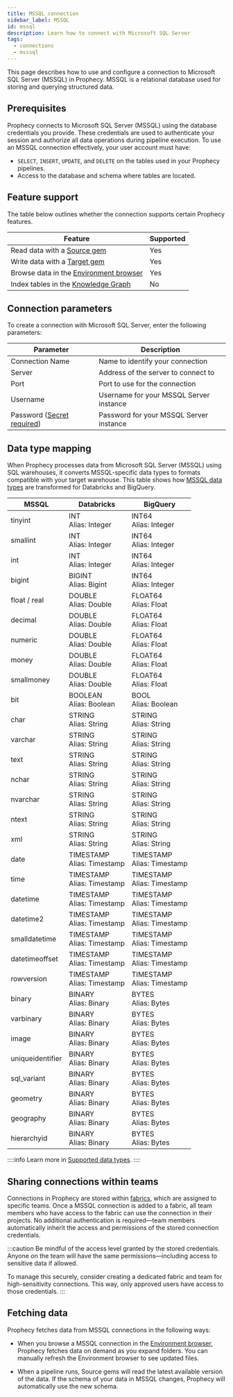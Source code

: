 ```yaml
---
title: MSSQL connection
sidebar_label: MSSQL
id: mssql
description: Learn how to connect with Microsoft SQL Server
tags:
  - connections
  - msssql
---
```


This page describes how to use and configure a connection to Microsoft SQL Server (MSSQL) in Prophecy. MSSQL is a relational database used for storing and querying structured data.

## Prerequisites

Prophecy connects to Microsoft SQL Server (MSSQL) using the database credentials you provide. These credentials are used to authenticate your session and authorize all data operations during pipeline execution. To use an MSSQL connection effectively, your user account must have:

- `SELECT`, `INSERT`, `UPDATE`, and `DELETE` on the tables used in your Prophecy pipelines.
- Access to the database and schema where tables are located.

## Feature support

The table below outlines whether the connection supports certain Prophecy features.

| Feature                                                                    | Supported |
| -------------------------------------------------------------------------- | --------- |
| Read data with a [Source gem](/analysts/mssql)                             | Yes       |
| Write data with a [Target gem](/analysts/mssql)                            | Yes       |
| Browse data in the [Environment browser](/analysts/project-editor#sidebar) | Yes       |
| Index tables in the [Knowledge Graph](/knowledge-graph)                    | No        |

## Connection parameters

To create a connection with Microsoft SQL Server, enter the following parameters:

| Parameter                                                            | Description                             |
| -------------------------------------------------------------------- | --------------------------------------- |
| Connection Name                                                      | Name to identify your connection        |
| Server                                                               | Address of the server to connect to     |
| Port                                                                 | Port to use for the connection          |
| Username                                                             | Username for your MSSQL Server instance |
| Password ([Secret required](docs/administration/secrets/secrets.md)) | Password for your MSSQL Server instance |

## Data type mapping

When Prophecy processes data from Microsoft SQL Server (MSSQL) using SQL warehouses, it converts MSSQL-specific data types to formats compatible with your target warehouse. This table shows how [MSSQL data types](https://learn.microsoft.com/en-us/sql/t-sql/data-types/data-types-transact-sql?view=sql-server-ver17) are transformed for Databricks and BigQuery.

| MSSQL            | Databricks                     | BigQuery                       |
| ---------------- | ------------------------------ | ------------------------------ |
| tinyint          | INT<br/>Alias: Integer         | INT64<br/>Alias: Integer       |
| smallint         | INT<br/>Alias: Integer         | INT64<br/>Alias: Integer       |
| int              | INT<br/>Alias: Integer         | INT64<br/>Alias: Integer       |
| bigint           | BIGINT<br/>Alias: Bigint       | INT64<br/>Alias: Integer       |
| float / real     | DOUBLE<br/>Alias: Double       | FLOAT64<br/>Alias: Float       |
| decimal          | DOUBLE<br/>Alias: Double       | FLOAT64<br/>Alias: Float       |
| numeric          | DOUBLE<br/>Alias: Double       | FLOAT64<br/>Alias: Float       |
| money            | DOUBLE<br/>Alias: Double       | FLOAT64<br/>Alias: Float       |
| smallmoney       | DOUBLE<br/>Alias: Double       | FLOAT64<br/>Alias: Float       |
| bit              | BOOLEAN<br/>Alias: Boolean     | BOOL<br/>Alias: Boolean        |
| char             | STRING<br/>Alias: String       | STRING<br/>Alias: String       |
| varchar          | STRING<br/>Alias: String       | STRING<br/>Alias: String       |
| text             | STRING<br/>Alias: String       | STRING<br/>Alias: String       |
| nchar            | STRING<br/>Alias: String       | STRING<br/>Alias: String       |
| nvarchar         | STRING<br/>Alias: String       | STRING<br/>Alias: String       |
| ntext            | STRING<br/>Alias: String       | STRING<br/>Alias: String       |
| xml              | STRING<br/>Alias: String       | STRING<br/>Alias: String       |
| date             | TIMESTAMP<br/>Alias: Timestamp | TIMESTAMP<br/>Alias: Timestamp |
| time             | TIMESTAMP<br/>Alias: Timestamp | TIMESTAMP<br/>Alias: Timestamp |
| datetime         | TIMESTAMP<br/>Alias: Timestamp | TIMESTAMP<br/>Alias: Timestamp |
| datetime2        | TIMESTAMP<br/>Alias: Timestamp | TIMESTAMP<br/>Alias: Timestamp |
| smalldatetime    | TIMESTAMP<br/>Alias: Timestamp | TIMESTAMP<br/>Alias: Timestamp |
| datetimeoffset   | TIMESTAMP<br/>Alias: Timestamp | TIMESTAMP<br/>Alias: Timestamp |
| rowversion       | TIMESTAMP<br/>Alias: Timestamp | TIMESTAMP<br/>Alias: Timestamp |
| binary           | BINARY<br/>Alias: Binary       | BYTES<br/>Alias: Bytes         |
| varbinary        | BINARY<br/>Alias: Binary       | BYTES<br/>Alias: Bytes         |
| image            | BINARY<br/>Alias: Binary       | BYTES<br/>Alias: Bytes         |
| uniqueidentifier | BINARY<br/>Alias: Binary       | BYTES<br/>Alias: Bytes         |
| sql_variant      | BINARY<br/>Alias: Binary       | BYTES<br/>Alias: Bytes         |
| geometry         | BINARY<br/>Alias: Binary       | BYTES<br/>Alias: Bytes         |
| geography        | BINARY<br/>Alias: Binary       | BYTES<br/>Alias: Bytes         |
| hierarchyid      | BINARY<br/>Alias: Binary       | BYTES<br/>Alias: Bytes         |

::::info
Learn more in [Supported data types](/analysts/data-types).
::::

## Sharing connections within teams

Connections in Prophecy are stored within [fabrics](docs/administration/fabrics/prophecy-fabrics/prophecy-fabrics.md), which are assigned to specific teams. Once a MSSQL connection is added to a fabric, all team members who have access to the fabric can use the connection in their projects. No additional authentication is required—team members automatically inherit the access and permissions of the stored connection credentials.

:::caution
Be mindful of the access level granted by the stored credentials. Anyone on the team will have the same permissions—including access to sensitive data if allowed.

To manage this securely, consider creating a dedicated fabric and team for high-sensitivity connections. This way, only approved users have access to those credentials.
:::

## Fetching data

Prophecy fetches data from MSSQL connections in the following ways:

- When you browse a MSSQL connection in the [Environment browser](/analysts/pipelines), Prophecy fetches data on demand as you expand folders. You can manually refresh the Environment browser to see updated files.

- When a pipeline runs, Source gems will read the latest available version of the data. If the schema of your data in MSSQL changes, Prophecy will automatically use the new schema.
